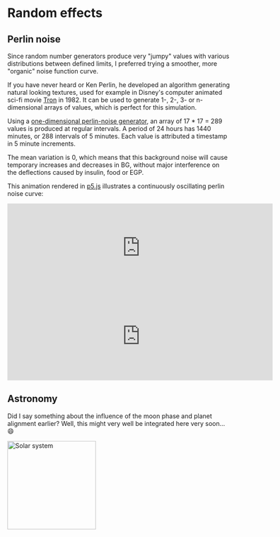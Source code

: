 # Random effects

## Perlin noise

Since random number generators produce very "jumpy" values with various distributions between defined limits, I preferred trying a smoother, more "organic" noise function curve. 

If you have never heard or Ken Perlin, he developed an algorithm generating natural looking textures, used for example in Disney's computer animated sci-fi movie [Tron](https://www.imdb.com/title/tt0084827) in 1982. It can be used to generate 1-, 2-, 3- or n-dimensional arrays of values, which is perfect for this simulation.  

Using a [one-dimensional perlin-noise generator](https://github.com/andrewrk/node-perlin-noise#readme), an array of 17 * 17 = 289 values is produced at regular intervals. A period of 24 hours has 1440 minutes, or 288 intervals of 5 minutes. Each value is attributed a timestamp in 5 minute increments. 

The mean variation is 0, which means that this background noise will cause temporary increases and decreases in BG, without major interference on the deflections caused by insulin, food or EGP.

This animation rendered in [p5.js](https://p5js.org/) illustrates a continuously oscillating perlin noise curve:

<iframe style="width: 600px; height: 200px; overflow: hidden;"  scrolling="no" frameborder="0" src="https://preview.p5js.org/lsandini/embed/F1CtK8SNk"></iframe>

<iframe style="width: 600px; height: 200px; overflow: hidden;"  scrolling="no" frameborder="0" src="https://editor.p5js.org/lsandini/full/F1CtK8SNk"></iframe>
<br>

## Astronomy

Did I say something about the influence of the moon phase and planet alignment earlier? Well, this might very well be integrated here very soon... :smile:

<img src="https://user-images.githubusercontent.com/24463821/90344480-44543f00-dfe8-11ea-9b99-a640c0f26136.gif" alt="Solar system" width="200"/>
